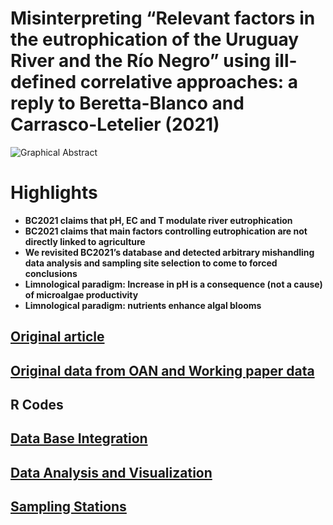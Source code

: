 # Misinterpreting “Relevant factors in the eutrophication of the Uruguay River and the Río Negro” using ill-defined correlative approaches: a reply to Beretta-Blanco and Carrasco-Letelier (2021)


![Graphical Abstract](5.img/Graphical_Abstract_set21.png)

# Highlights

* __BC2021 claims that pH, EC and T modulate river eutrophication__
* __BC2021 claims that main factors controlling eutrophication are not directly linked to agriculture__
* __We revisited BC2021’s database and detected arbitrary mishandling data analysis and sampling site selection to come to forced conclusions__
* __Limnological paradigm: Increase in pH is a consequence (not a cause) of microalgae productivity__
* __Limnological paradigm:  nutrients enhance algal blooms__

## [Original article](https://www.sciencedirect.com/science/article/pii/S0048969720368303) 

## [Original data from OAN and Working paper data](https://github.com/NAlcan/Reply_BC2021/tree/master/2.Datos)

## R Codes

## [Data Base Integration](https://github.com/NAlcan/Reply_BC2021/blob/master/Interactive_code_files/Data_integration_md.md)

## [Data Analysis and Visualization](https://github.com/NAlcan/Reply_BC2021/blob/master/Interactive_code_files/Data_AnalysisVisualization.md)

## [Sampling Stations](https://github.com/NAlcan/Reply_BC2021/blob/master/Interactive_code_files/Sampling_Stations.md#table-a1-sampling-station)
